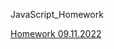 JavaScript_Homework

[Homework 09.11.2022](https://melmadina.github.io/Frontend_JS/Lesson_10/Homework/)